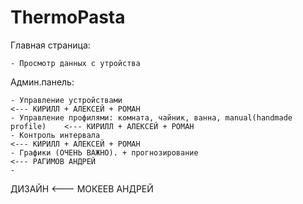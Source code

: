 # ThermoPasta

Главная страница:

	- Просмотр данных с утройства

Админ.панель:

	- Управление устройствами 													<--- КИРИЛЛ + АЛЕКСЕЙ + РОМАН
	- Управление профилями: комната, чайник, ванна, manual(handmade profile) 	<--- КИРИЛЛ + АЛЕКСЕЙ + РОМАН
	- Контроль интервала 														<--- КИРИЛЛ + АЛЕКСЕЙ + РОМАН
	- Графики (ОЧЕНЬ ВАЖНО). + прогнозирование 									<--- РАГИМОВ АНДРЕЙ
	- 

ДИЗАЙН																			<--- МОКЕЕВ АНДРЕЙ